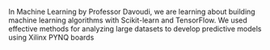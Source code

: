 In Machine Learning by Professor Davoudi, we are learning about building machine learning algorithms with Scikit-learn and TensorFlow. We used effective methods for analyzing large datasets to develop predictive models using Xilinx PYNQ boards
